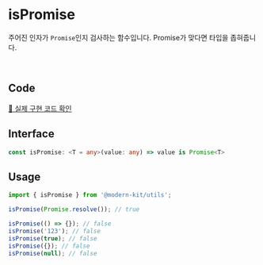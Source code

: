 # isPromise

주어진 인자가 `Promise`인지 검사하는 함수입니다. Promise가 맞다면 타입을 좁혀줍니다.

<br />

## Code
[🔗 실제 구현 코드 확인](https://github.com/modern-agile-team/modern-kit/blob/main/packages/utils/src/validator/isPromise/index.ts)

## Interface
```ts title="typescript"
const isPromise: <T = any>(value: any) => value is Promise<T>
```

## Usage
```ts title="typescript"
import { isPromise } from '@modern-kit/utils';

isPromise(Promise.resolve()); // true

isPromise(() => {}); // false
isPromise('123'); // false
isPromise(true); // false
isPromise({}); // false
isPromise(null); // false
```
